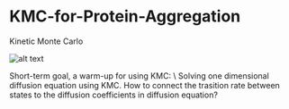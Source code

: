 # KMC-for-Protein-Aggregation

Kinetic Monte Carlo 


![alt text](https://img.memecdn.com/kiss-my-ass_o_452063.webp)

Short-term goal, a warm-up for using KMC:
\\
Solving one dimensional diffusion equation using KMC.
How to connect the trasition rate between states to the diffusion coefficients in diffusion equation?
